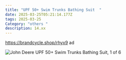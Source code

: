 ```yaml
---
title: "UPF 50+ Swim Trunks Bathing Suit  "
date: 2025-03-25T05:21:14.177Z
tags: 2025-03-25
Category: "others "
description: 14.xx
---
```

https://brandcycle.shop/rhyx9   ad <!--StartFragment-->

![John Deere UPF 50+ Swim Trunks Bathing Suit, 1 of 6](https://target.scene7.com/is/image/Target/GUEST_10b2bcdf-14e7-4aaa-a5ac-c40fece13cfa?wid=475&hei=475&qlt=80&fmt=webp)

<!--EndFragment-->